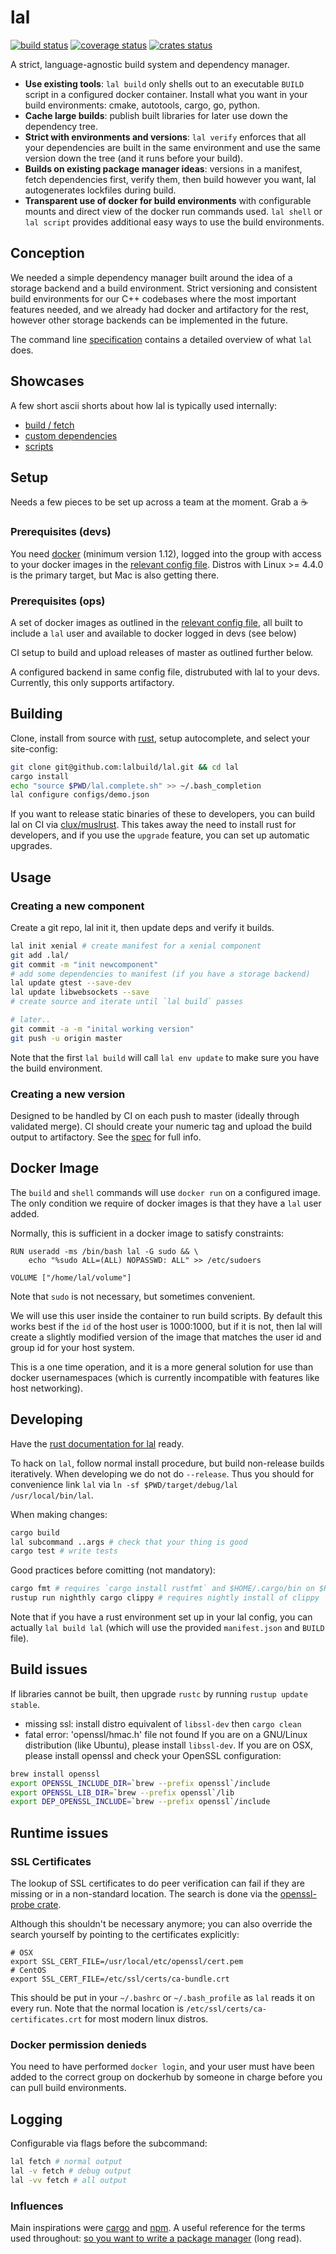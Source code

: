 # lal
[![build status](https://secure.travis-ci.org/lalbuild/lal.svg)](http://travis-ci.org/lalbuild/lal)
[![coverage status](http://img.shields.io/coveralls/lalbuild/lal.svg)](https://coveralls.io/r/lalbuild/lal)
[![crates status](https://img.shields.io/crates/v/lal.svg)](https://crates.io/crates/lal)

A strict, language-agnostic build system and dependency manager.

* **Use existing tools**: `lal build` only shells out to an executable `BUILD` script in a configured docker container. Install what you want in your build environments: cmake, autotools, cargo, go, python.
* **Cache large builds**: publish built libraries for later use down the dependency tree.
* **Strict with environments and versions**: `lal verify` enforces that all your dependencies are built in the same environment and use the same version down the tree (and it runs before your build).
* **Builds on existing package manager ideas**: versions in a manifest, fetch dependencies first, verify them, then build however you want, lal autogenerates lockfiles during build.
* **Transparent use of docker for build environments** with configurable mounts and direct view of the docker run commands used. `lal shell` or `lal script` provides additional easy ways to use the build environments.

## Conception
We needed a simple dependency manager built around the idea of a storage backend and a build environment. Strict versioning and consistent build environments for our C++ codebases where the most important features needed, and we already had docker and artifactory for the rest, however other storage backends can be implemented in the future.

The command line [specification](./SPEC.md) contains a detailed overview of what `lal` does.

## Showcases
A few short ascii shorts about how lal is typically used internally:

- [build / fetch](https://asciinema.org/a/3udzvbettco6sx44mbn238x0v)
- [custom dependencies](https://asciinema.org/a/c9v790m4euh190ladaqzfdc43)
- [scripts](https://asciinema.org/a/a3xmki0iz5j0am2vv780p41xa)

## Setup
Needs a few pieces to be set up across a team at the moment. Grab a :coffee:

### Prerequisites (devs)
You need [docker](https://docs.docker.com/engine/installation/linux/) (minimum version 1.12), logged into the group with access to your docker images in the [relevant config file](./configs). Distros with Linux >= 4.4.0 is the primary target, but Mac is also getting there.

### Prerequisites (ops)
A set of docker images as outlined in the [relevant config file](./configs), all built to include a `lal` user and available to docker logged in devs (see below)

CI setup to build and upload releases of master as outlined further below.

A configured backend in same config file, distrubuted with lal to your devs. Currently, this only supports artifactory.

## Building
Clone, install from source with [rust](https://www.rust-lang.org/en-US/install.html), setup autocomplete, and select your site-config:

```sh
git clone git@github.com:lalbuild/lal.git && cd lal
cargo install
echo "source $PWD/lal.complete.sh" >> ~/.bash_completion
lal configure configs/demo.json
```

If you want to release static binaries of these to developers, you can build lal on CI via [clux/muslrust](https://github.com/clux/muslrust). This takes away the need to install rust for developers, and if you use the `upgrade` feature, you can set up automatic upgrades.

## Usage

### Creating a new component
Create a git repo, lal init it, then update deps and verify it builds.

```sh
lal init xenial # create manifest for a xenial component
git add .lal/
git commit -m "init newcomponent"
# add some dependencies to manifest (if you have a storage backend)
lal update gtest --save-dev
lal update libwebsockets --save
# create source and iterate until `lal build` passes

# later..
git commit -a -m "inital working version"
git push -u origin master
```

Note that the first `lal build` will call `lal env update` to make sure you have the build environment.

### Creating a new version
Designed to be handled by CI on each push to master (ideally through validated merge). CI should create your numeric tag and upload the build output to artifactory.  See the [spec](./SPEC.md) for full info.

## Docker Image
The `build` and `shell` commands will use `docker run` on a configured image. The only condition we require of docker images is that they have a `lal` user added.

Normally, this is sufficient in a docker image to satisfy constraints:

```
RUN useradd -ms /bin/bash lal -G sudo && \
    echo "%sudo ALL=(ALL) NOPASSWD: ALL" >> /etc/sudoers

VOLUME ["/home/lal/volume"]
```

Note that `sudo` is not necessary, but sometimes convenient.

We will use this user inside the container to run build scripts. By default this works best if the `id` of the host user is 1000:1000, but if it is not, then lal will create a slightly modified version of the image that matches the user id and group id for your host system.

This is a one time operation, and it is a more general solution for use than docker usernamespaces (which is currently incompatible with features like host networking).

## Developing
Have the [rust documentation for lal](https://cisco.github.io/lal-build-manager) ready.

To hack on `lal`, follow normal install procedure, but build non-release builds iteratively.
When developing we do not do `--release`. Thus you should for convenience link `lal` via `ln -sf $PWD/target/debug/lal /usr/local/bin/lal`.

When making changes:

```sh
cargo build
lal subcommand ..args # check that your thing is good
cargo test # write tests
```

Good practices before comitting (not mandatory):

```sh
cargo fmt # requires `cargo install rustfmt` and $HOME/.cargo/bin on $PATH
rustup run nighthly cargo clippy # requires nightly install of clippy
```

Note that if you have a rust environment set up in your lal config, you can actually `lal build lal` (which will use the provided `manifest.json` and `BUILD` file).

## Build issues
If libraries cannot be built, then upgrade `rustc` by running `rustup update stable`.

- missing ssl: install distro equivalent of `libssl-dev` then `cargo clean`
- fatal error: 'openssl/hmac.h' file not found If you are on a GNU/Linux distribution (like Ubuntu), please install `libssl-dev`. If you are on OSX, please install openssl and check your OpenSSL configuration:

```sh
brew install openssl
export OPENSSL_INCLUDE_DIR=`brew --prefix openssl`/include
export OPENSSL_LIB_DIR=`brew --prefix openssl`/lib
export DEP_OPENSSL_INCLUDE=`brew --prefix openssl`/include
```

## Runtime issues
### SSL Certificates
The lookup of SSL certificates to do peer verification can fail if they are missing or in a non-standard location. The search is done via the [openssl-probe crate](https://github.com/alexcrichton/openssl-probe/blob/master/src/lib.rs).

Although this shouldn't be necessary anymore; you can also override the search yourself by pointing to the certificates explicitly:

```
# OSX
export SSL_CERT_FILE=/usr/local/etc/openssl/cert.pem
# CentOS
export SSL_CERT_FILE=/etc/ssl/certs/ca-bundle.crt
```


This should be put in your `~/.bashrc` or `~/.bash_profile` as `lal` reads it on every run. Note that the normal location is `/etc/ssl/certs/ca-certificates.crt` for most modern linux distros.

### Docker permission denieds
You need to have performed `docker login`, and your user must have been added to the correct group on dockerhub by someone in charge before you can pull build environments.

## Logging
Configurable via flags before the subcommand:

```sh
lal fetch # normal output
lal -v fetch # debug output
lal -vv fetch # all output
```

### Influences
Main inspirations were [cargo](https://github.com/rust-lang/cargo) and [npm](https://github.com/npm/npm).
A useful reference for the terms used throughout: [so you want to write a package manager](https://medium.com/@sdboyer/so-you-want-to-write-a-package-manager-4ae9c17d9527#.rlvjqxc4r) (long read).

